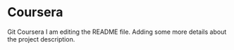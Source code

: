# Coursera
Git Coursera
I am editing the README file. Adding some more details about the project description.
